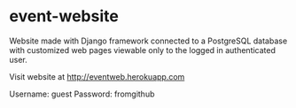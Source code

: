 # event-website

Website made with Django framework connected to a PostgreSQL database with customized web pages viewable only to the logged in authenticated user.

Visit website at http://eventweb.herokuapp.com

Username: guest
Password: fromgithub